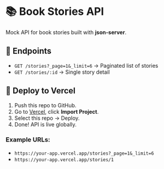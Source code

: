 # 📚 Book Stories API

Mock API for book stories built with **json-server**.

## 🔗 Endpoints
- `GET /stories?_page=1&_limit=6` → Paginated list of stories
- `GET /stories/:id` → Single story detail

## 🚀 Deploy to Vercel
1. Push this repo to GitHub.
2. Go to [Vercel](https://vercel.com), click **Import Project**.
3. Select this repo → Deploy.
4. Done! API is live globally.

### Example URLs:
- `https://your-app.vercel.app/stories?_page=1&_limit=6`
- `https://your-app.vercel.app/stories/1`
